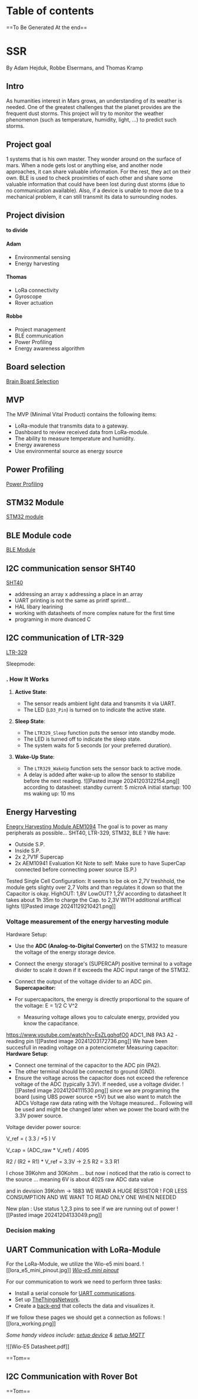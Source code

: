 # Table of contents
==To Be Generated At the end==

# SSR
By Adam Hejduk, Robbe Elsermans, and Thomas Kramp
## Intro
As humanities interest in Mars grows, an understanding of its weather is needed. One of the greatest challenges that the planet provides are the frequent dust storms.
This project will try to monitor the weather phenomenon (such as temperature, humidity, light, ...) to predict such storms.
## Project goal
1 systems that is his own master. They wonder around on the surface of mars. When a node gets lost or anything else, and another node approaches, it can share valuable information. For the rest, they act on their own.
BLE is used to check proximities of each other and share some valuable information that could have been lost during dust storms (due to no communication available). Also, if a device is unable to move due to a mechanical problem, it can still transmit its data to surrounding nodes.
## Project division
#### to divide

#### Adam
- Environmental sensing
- Energy harvesting
#### Thomas
- LoRa connectivity
- Gyroscope
- Rover actuation
#### Robbe
- Project management
- BLE communication
- Power Profiling
- Energy awareness algorithm
## Board selection
[Brain Board Selection](Pages/Investigation/Brain_Board_Selection.md)


## MVP
The MVP (Minimal Vital Product) contains the following items:
- LoRa-module that transmits data to a gateway.
- Dashboard to review received data from LoRa-module.
- The ability to measure temperature and humidity.
- Energy awareness
- Use environmental source as energy source
## Power Profiling
[Power Profiling](Pages/Power_Profiling/Power_Profiling.md)
## STM32 Module
[STM32 module](Pages/Brain_module/STM32L412KB.md)
## BLE Module code
[BLE Module](Pages/BLE_Module/nRF52_SEEED_XIAO.md)
## I2C communication sensor SHT40
[SHT40](Pages/Sensor/SHT40.md)
- addressing an array x addressing a place in an array 
- UART printing is not the same as printf sprintf...
- HAL libary learining
- working with datasheets of more complex nature for the first time 
- programing in more dvanced C


## I2C communication of LTR-329
[LTR-329](Pages/Sensor/LTR-329.md)


Sleepmode: 
### . **How It Works**

1. **Active State**:
    
    - The sensor reads ambient light data and transmits it via UART.
    - The LED (`LD3_Pin`) is turned on to indicate the active state.
2. **Sleep State**:
    
    - The `LTR329_Sleep` function puts the sensor into standby mode.
    - The LED is turned off to indicate the sleep state.
    - The system waits for 5 seconds (or your preferred duration).
3. **Wake-Up State**:
    
    - The `LTR329_WakeUp` function sets the sensor back to active mode.
    - A delay is added after wake-up to allow the sensor to stabilize before the next reading.
![[Pasted image 20241203122154.png]] 
according to datasheet: 
standby current: 5 $micro$A
initial startup: 100 ms
waking up: 10 ms 
## Energy Harvesting
[Enegry Harvesting Module AEM1094](AEM10941.md)
The goal is to pover as many peripherals as possible... SHT40, LTR-329, STM32, BLE ?
We have:
- Outside S.P.
- Inside S.P.
- 2x 2,7V1F Supercap
- 2x AEM10941 Evaluation Kit 
Note to self: Make sure to have SuperCap connected before connecting power source (S.P.)

Tested Single Cell Configuration: It seems to be ok on 2,7V treshhold, the module gets slighty over 2,7 Volts and than regulates it down so that the Capacitor is okay. 
HighOUT: 1,8V
LowOUT? 1,2V
according to datasheet
It takes about 1h 35m to charge the Cap. to 2,3V WITH additional artiffical lights
![[Pasted image 20241129210421.png]]

### Voltage measurement of the energy harvesting module
Hardware Setup: 
- Use the **ADC (Analog-to-Digital Converter)** on the STM32 to measure the voltage of the energy storage device.
- Connect the energy storage's (SUPERCAP) positive terminal to a voltage divider to scale it down if it exceeds the ADC input range of the STM32.
- Connect the output of the voltage divider to an ADC pin.
**Supercapacitor:**

- For supercapacitors, the energy is directly proportional to the square of the voltage:
 E = 1/2 C V^2
    - Measuring voltage allows you to calculate energy, provided you know the capacitance.

https://www.youtube.com/watch?v=EsZLgqhqfO0
ADC1_IN8 PA3 A2 - reading pin 
![[Pasted image 20241203172736.png]]
We have been succesfull in reading voltage on a potenciometer
Measuring capacitor: 
**Hardware Setup**:

- Connect one terminal of the capacitor to the ADC pin (PA2).
- The other terminal should be connected to ground (GND).
- Ensure the voltage across the capacitor does not exceed the reference voltage of the ADC (typically 3.3V). If needed, use a voltage divider.
![[Pasted image 20241204111530.png]]
since we are programing the board (using UBS power source +5V) but we also want to match the ADCs Voltage raw data rating with the Voltage measured... Following will be used and might be changed later when we power the board with the 3.3V power source.

Voltage devider power source:

V_ref = ( 3.3 / +5 ) V 

V_cap = (ADC_raw * V_ref) / 4095

R2 / (R2 + R1) * V_ref = 3.3V
-> 2.5 R2 = 3.3 R1

I chose 39Kohm and 30Kohm ... 
but now i noticed that the ratio is correct to the source ... meaning 6V is about 4025 raw ADC data value

and in devision 39Kohm -> 1883
 WE WANR A HUGE RESISTOR ! FOR LESS CONSUMPTION 
 AND WE WANT TO READ ONLY ONE WHEN NEEDED



New plan : Use status 1,2,3 pins to see if we are running out of power
![[Pasted image 20241204133049.png]] 

### Decision making
## UART Communication with LoRa-Module
For the LoRa-Module, we utilize the Wio-e5 mini board.
![[lora_e5_mini_pinout.jpg]]
*[Wio-e5 mini pinout](https://wiki.seeedstudio.com/LoRa_E5_mini/)*

For our communication to work we need to perform three tasks:
- Install a serial console for [UART communications](SSR_Portfolio/Pages/LoRa/UART%20Communications).
- Set up [TheThingsNetwork](SSR_Portfolio/Pages/LoRa/TheThingsNetwork).
- Create a [back-end](SSR_Portfolio/Pages/LoRa/Back-End) that collects the data and visualizes it.

If we follow these pages we should get a connection as follows:
![[lora_working.png]]

*Some handy videos include: [setup device](https://www.youtube.com/watch?v=L_acKpwNvnc&list=WL&index=11&t=600s) & [setup MQTT](https://www.youtube.com/watch?v=9H6GFXatOCY&list=WL&index=12&t=128s)*

![[Wio-E5 Datasheet.pdf]]

==Tom==

## I2C Communication with Rover Bot
==Tom==

